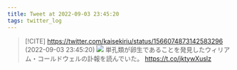 ```yaml
---
title: Tweet at 2022-09-03 23:45:20
tags: twitter_log
---
```


> [!CITE] https://twitter.com/kaisekiriu/status/1566074873142583296 (2022-09-03 23:45:20)
> ![](https://twitter.com/kaisekiriu/status/1566074873142583296)
> 単孔類が卵生であることを発見したウィリアム・コールドウェルの訃報を読んでいた。
> https://t.co/jktywXuslz
